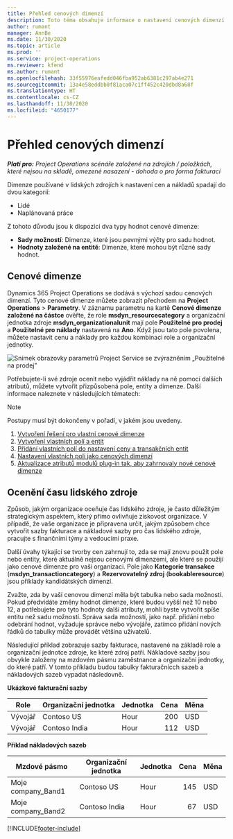 ```yaml
---
title: Přehled cenových dimenzí
description: Toto téma obsahuje informace o nastavení cenových dimenzí v Dynamics 365 Project Operations.
author: rumant
manager: AnnBe
ms.date: 11/30/2020
ms.topic: article
ms.prod: ''
ms.service: project-operations
ms.reviewer: kfend
ms.author: rumant
ms.openlocfilehash: 33f55976eafedd046fba952ab6381c297ab4e271
ms.sourcegitcommit: 13a4e58eddbb0f81aca07c1ff452c420dbd8a68f
ms.translationtype: HT
ms.contentlocale: cs-CZ
ms.lasthandoff: 11/30/2020
ms.locfileid: "4650177"
---
```

# <a name="pricing-dimensions-overview"></a>Přehled cenových dimenzí

_**Platí pro:** Project Operations scénáře založené na zdrojích / položkách, které nejsou na skladě, omezené nasazení - dohoda o pro forma fakturaci_

Dimenze používané v lidských zdrojích k nastavení cen a nákladů spadají do dvou kategorií:

- Lidé
- Naplánovaná práce

Z tohoto důvodu jsou k dispozici dva typy hodnot cenové dimenze:

- **Sady možností**: Dimenze, které jsou pevnými výčty pro sadu hodnot.
- **Hodnoty založené na entitě**: Dimenze, které mohou být různé sady hodnot.

## <a name="pricing-dimensions"></a>Cenové dimenze

Dynamics 365 Project Operations se dodává s výchozí sadou cenových dimenzí. Tyto cenové dimenze můžete zobrazit přechodem na **Project Operations** > **Parametry**. V záznamu parametru na kartě **Cenové dimenze založené na částce** ověřte, že role **msdyn_resourcecategory** a organizační jednotka zdroje **msdyn_organizationalunit** mají pole **Použitelné pro prodej** a **Použitelné pro náklady** nastavená na **Ano**. Když jsou tato pole povolena, můžete nastavit cenu a náklady pro každou kombinaci role a organizační jednotky.

![Snímek obrazovky parametrů Project Service se zvýrazněním „Použitelné na prodej”](media/PS-OOB-parameters.png)

Potřebujete-li své zdroje ocenit nebo vyjádřit náklady na ně pomocí dalších atributů, můžete vytvořit přizpůsobená pole, entity a dimenze. Další informace naleznete v následujících tématech: 
  
  > [!NOTE]
  > Postupy musí být dokončeny v pořadí, v jakém jsou uvedeny.

1. [Vytvoření řešení pro vlastní cenové dimenze](../sales/create-solution-custompd.md)
2. [Vytvoření vlastních polí a entit](create-custom-fields-entities-pricing-dimensions.md)
3. [Přidání vlastních polí do nastavení ceny a transakčních entit ](add-custom-fields-price-setup-transactional-entities.md)
4. [Nastavení vlastních polí jako cenových dimenzí ](set-up-custom-fields-pricing-dimensions.md)
5. [Aktualizace atributů modulů plug-in tak, aby zahrnovaly nové cenové dimenze](update-plugin-attributes-pd.md)


## <a name="pricing-human-resource-time"></a>Ocenění času lidského zdroje
Způsob, jakým organizace oceňuje čas lidského zdroje, je často důležitým strategickým aspektem, který přímo ovlivňuje ziskovost organizace. V případě, že vaše organizace je připravena určit, jakým způsobem chce vytvořit sazby fakturace a nákladové sazby pro čas lidského zdroje, pracujte s finančními týmy a vedoucími praxe.

Další úvahy týkající se tvorby cen zahrnují to, zda se mají znovu použít pole nebo entity, které aktuálně nejsou cenovými dimenzemi, ale které se použijí jako cenové dimenze pro vaši organizaci. Pole jako **Kategorie transakce** (**msdyn_transactioncategory**) a **Rezervovatelný zdroj** (**bookableresource**) jsou příklady kandidátských dimenzí. 

Zvažte, zda by vaší cenovou dimenzí měla být tabulka nebo sada možností. Pokud předvídáte změny hodnot dimenze, které budou vyšší než 10 nebo 12, a potřebujete pro tyto hodnoty další atributy, mohli byste vytvořit spíše entitu než sadu možností. Správa sada možností, jako např. přidání nebo odebrání hodnot, vyžaduje správce nebo vývojáře, zatímco přidání nových řádků do tabulky může provádět většina uživatelů.

Následující příklad zobrazuje sazby fakturace, nastavené na základě role a organizační jednotce zdroje, ke které zdroj patří. Nákladové sazby jsou obvykle založeny na mzdovém pásmu zaměstnance a organizační jednotky, do které patří. V tomto příkladu budou tabulky fakturačnícch sazeb a nákladových sazeb vypadat následovně.

**Ukázkové fakturační sazby**

| Role        | Organizační jednotka    |Jednotka      |Cena      |Měna  |
| ------------|-------------|----------|----------:|----------|
| Vývojář   | Contoso US  |Hour | 200|USD     |
| Vývojář   | Contoso India |Hour|   112|USD     |


**Příklad nákladových sazeb**

| Mzdové pásmo     | Organizační jednotka    |Jednotka      |Cena      |Měna  |
| ----------------|-------------|----------|----------:|----------|
| Moje company_Band1 | Contoso US  |Hour | 145|USD     |
| Moje company_Band2 | Contoso India |Hour|   67|USD     |


[!INCLUDE[footer-include](../includes/footer-banner.md)]